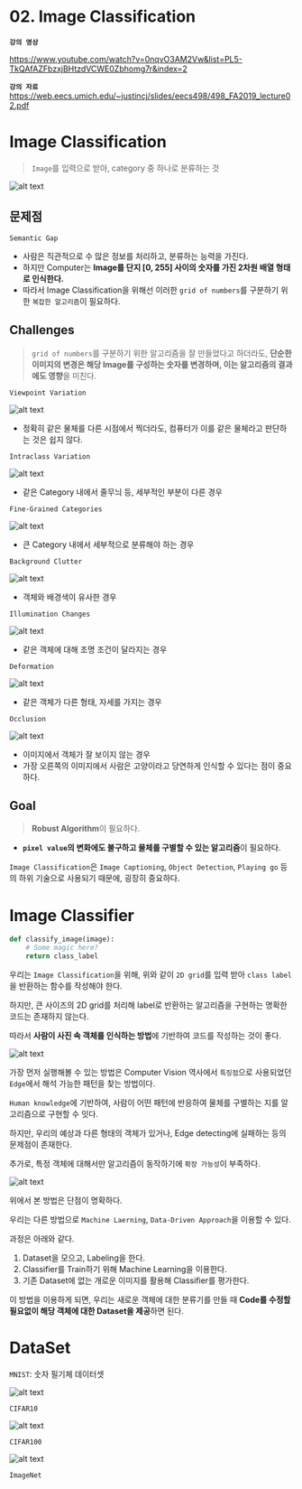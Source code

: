 # 02. Image Classification

**`강의 영상`**                      

https://www.youtube.com/watch?v=0nqvO3AM2Vw&list=PL5-TkQAfAZFbzxjBHtzdVCWE0Zbhomg7r&index=2

**`강의 자료`** https://web.eecs.umich.edu/~justincj/slides/eecs498/498_FA2019_lecture02.pdf

# Image Classification

> `Image`를 입력으로 받아, category 중 하나로 분류하는 것

![alt text](image.png)

## **문제점**
`Semantic Gap`
- 사람은 직관적으로 수 많은 정보를 처리하고, 분류하는 능력을 가진다.
- 하지만 Computer는 **Image를 단지 [0, 255] 사이의 숫자를 가진 2차원 배열 형태로 인식한다.**
- 따라서 Image Classification을 위해선 이러한 `grid of numbers`를 구분하기 위한 `복잡한 알고리즘`이 필요하다.

## **Challenges**
> `grid of numbers`를 구분하기 위한 알고리즘을 잘 만들었다고 하더라도, **단순한 이미지의 변경은 해당 Image를 구성하는 숫자를 변경하며, 이는 알고리즘의 결과에도 영향**을 미친다. 

`Viewpoint Variation`

![alt text](image-2.png)
  - 정확히 같은 물체를 다른 시점에서 찍더라도, 컴퓨터가 이를 같은 물체라고 판단하는 것은 쉽지 않다.
  
`Intraclass Variation`

![alt text](image-1.png)
  - 같은 Category 내에서 줄무늬 등, 세부적인 부분이 다른 경우

`Fine-Grained Categories`

![alt text](image-3.png)
  - 큰 Category 내에서 세부적으로 분류해야 하는 경우

`Background Clutter`

![alt text](image-4.png)
  - 객체와 배경색이 유사한 경우

`Illumination Changes`

![alt text](image-5.png)
  - 같은 객체에 대해 조명 조건이 달라지는 경우

`Deformation`

![alt text](image-6.png)
  - 같은 객체가 다른 형태, 자세를 가지는 경우

`Occlusion`

![alt text](image-7.png)
  - 이미지에서 객체가 잘 보이지 않는 경우
  - 가장 오른쪽의 이미지에서 사람은 고양이라고 당연하게 인식할 수 있다는 점이 중요하다.

## **Goal**
> **Robust Algorithm**이 필요하다.
- **`pixel value`의 변화에도 불구하고 물체를 구별할 수 있는 알고리즘**이 필요하다.
  

`Image Classification`은 `Image Captioning`, `Object Detection`, `Playing go` 등의 하위 기술으로 사용되기 때문에, 굉장히 중요하다.

# Image Classifier

```python
def classify_image(image):
    # Some magic here?
    return class_label
```

우리는 `Image Classification`을 위해, 위와 같이 `2D grid`를 입력 받아 `class label`을 반환하는 함수를 작성해야 한다.

하지만, 큰 사이즈의 2D grid를 처리해 label로 반환하는 알고리즘을 구현하는 명확한 코드는 존재하지 않는다.

따라서 **사람이 사진 속 객체를 인식하는 방법**에 기반하여 코드를 작성하는 것이 좋다.

![alt text](image-8.png)

가장 먼저 실행해볼 수 있는 방법은 Computer Vision 역사에서 `특징점`으로 사용되었던 `Edge`에서 해석 가능한 패턴을 찾는 방법이다.

`Human knowledge`에 기반하여, 사람이 어떤 패턴에 반응하여 물체를 구별하는 지를 알고리즘으로 구현할 수 잇다.

하지만, 우리의 예상과 다른 형태의 객체가 있거나, Edge detecting에 실패하는 등의 문제점이 존재한다.

추가로, 특정 객체에 대해서만 알고리즘이 동작하기에 `확장 가능성`이 부족하다.

![alt text](image-9.png)

위에서 본 방법은 단점이 명확하다. 

우리는 다른 방법으로 `Machine Laerning`, `Data-Driven Approach`을 이용할 수 있다.

과정은 아래와 같다.
1. Dataset을 모으고, Labeling을 한다.
2. Classifier를 Train하기 위해 Machine Learning을 이용한다.
3. 기존 Dataset에 없는 개로운 이미지를 활용해 Classifier를 평가한다.

이 방법을 이용하게 되면, 우리는 새로운 객체에 대한 분류기를 만들 때 **Code를 수정할 필요없이 해당 객체에 대한 Dataset을 제공**하면 된다.

# DataSet

`MNIST`: 숫자 필기체 데이터셋

![alt text](image-10.png)

`CIFAR10`

![alt text](image-11.png)

`CIFAR100`

![alt text](image-12.png)

`ImageNet`

